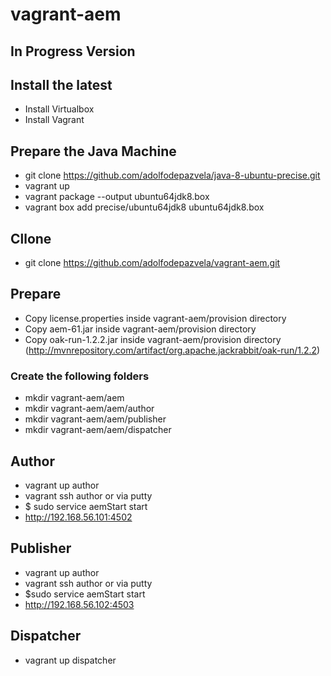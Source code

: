 # vagrant-aem

## In Progress Version


## Install the latest

- Install Virtualbox
- Install Vagrant 

## Prepare the Java Machine

- git clone https://github.com/adolfodepazvela/java-8-ubuntu-precise.git
- vagrant up
- vagrant package --output ubuntu64jdk8.box
- vagrant box add precise/ubuntu64jdk8 ubuntu64jdk8.box

## Cllone

- git clone https://github.com/adolfodepazvela/vagrant-aem.git


## Prepare 

- Copy license.properties inside vagrant-aem/provision directory
- Copy aem-61.jar inside vagrant-aem/provision directory
- Copy oak-run-1.2.2.jar inside vagrant-aem/provision directory (http://mvnrepository.com/artifact/org.apache.jackrabbit/oak-run/1.2.2)

### Create the following folders

- mkdir vagrant-aem/aem
- mkdir vagrant-aem/aem/author
- mkdir vagrant-aem/aem/publisher
- mkdir vagrant-aem/aem/dispatcher


## Author 

- vagrant up author
- vagrant ssh author or via putty
- $ sudo service aemStart start
- http://192.168.56.101:4502

## Publisher 

- vagrant up author
- vagrant ssh author or via putty
- $sudo service aemStart start
- http://192.168.56.102:4503

## Dispatcher

- vagrant up dispatcher


